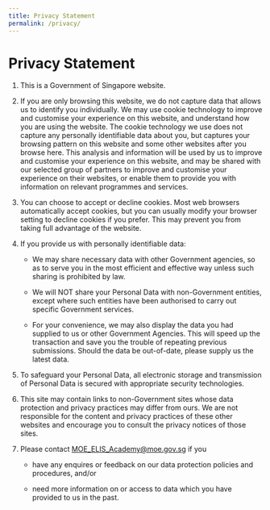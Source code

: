 ```yaml
---
title: Privacy Statement
permalink: /privacy/
---
```

Privacy Statement
=================

1.  This is a Government of Singapore website.
    
2.  If you are only browsing this website, we do not capture data that allows us to identify you individually. We may use cookie technology to improve and customise your experience on this website, and understand how you are using the website. The cookie technology we use does not capture any personally identifiable data about you, but captures your browsing pattern on this website and some other websites after you browse here. This analysis and information will be used by us to improve and customise your experience on this website, and may be shared with our selected group of partners to improve and customise your experience on their websites, or enable them to provide you with information on relevant programmes and services.
    
3.  You can choose to accept or decline cookies. Most web browsers automatically accept cookies, but you can usually modify your browser setting to decline cookies if you prefer. This may prevent you from taking full advantage of the website.
    
4.  If you provide us with personally identifiable data:
    
    *   We may share necessary data with other Government agencies, so as to serve you in the most efficient and effective way unless such sharing is prohibited by law.
        
    *   We will NOT share your Personal Data with non-Government entities, except where such entities have been authorised to carry out specific Government services.
        
    *   For your convenience, we may also display the data you had supplied to us or other Government Agencies. This will speed up the transaction and save you the trouble of repeating previous submissions. Should the data be out-of-date, please supply us the latest data.
        
5.  To safeguard your Personal Data, all electronic storage and transmission of Personal Data is secured with appropriate security technologies.
    
6.  This site may contain links to non-Government sites whose data protection and privacy practices may differ from ours. We are not responsible for the content and privacy practices of these other websites and encourage you to consult the privacy notices of those sites.
    
7.  Please contact [MOE\_ELIS_Academy@moe.gov.sg](mailto:%20MOE_ELIS_Academy@moe.gov.sg) if you
    
    *   have any enquires or feedback on our data protection policies and procedures, and/or
        
    *   need more information on or access to data which you have provided to us in the past.
        

[](mailto:?Subject=Privacy%20Statement&Body=https%3A%2F%2Facademyofsingaporeteachers.moe.edu.sg%2Fprivacy%2F)

[](http://www.facebook.com/sharer.php?u=https%3A%2F%2Facademyofsingaporeteachers.moe.edu.sg%2Fprivacy%2F)

[](https://www.linkedin.com/sharing/share-offsite/?url=https%3A%2F%2Facademyofsingaporeteachers.moe.edu.sg%2Fprivacy%2F&title=Privacy%20Statement)